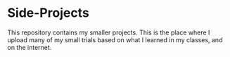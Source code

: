 # Side-Projects
This repository contains my smaller projects. This is the place where I upload many of my small trials based on what I learned in my classes, 
and on the internet.
